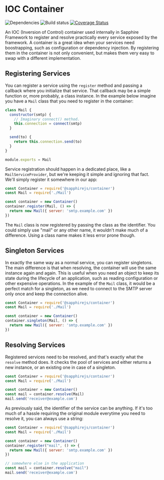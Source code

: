 # IOC Container

<p>
  <img src="https://david-dm.org/sapphire-framework/sapphire-ioc.svg" alt="Dependencies" />
  <img src="https://travis-ci.org/sapphire-framework/sapphire-ioc.svg?branch=master" alt="Build status" />
  <a href='https://coveralls.io/github/sapphire-framework/sapphire-ioc?branch=master'><img src='https://coveralls.io/repos/github/sapphire-framework/sapphire-ioc/badge.svg?branch=master' alt='Coverage Status' /></a>
</p>

An IOC (Inversion of Control) container used internally in Sapphire Framework to register and resolve practically every service exposed by the framework. A container is a great idea when your services need boostrapping, such as configuration or dependency injection. By registering them in the container is not only convenient, but makes them very easy to swap with a different implementation.

## Registering Services

You can register a service using the `register` method and passing a callback where you initialize that service. That callback may be a simple function or, more probably, a class instance. In the example below imagine you have a `Mail` class that you need to register in the container:

```js
class Mail {
  constructor(smtp) {
    // Imaginary connect() method.
    this.connection = connect(smtp)
  }

  send(to) {
    return this.connection.send(to)
  }
}

module.exports = Mail
```

Service registration should happen in a dedicated place, like a `MailServiceProvider`, but we're keeping it simple and ignoring that fact. We'll simply register it somewhere in our app:

```js
const Container = require('@sapphirejs/container')
const Mail = require('./Mail')

const container = new Container()
container.register(Mail, () => {
  return new Mail({ server: 'smtp.example.com' })
})
```

The `Mail` class is now registered by passing the class as the identifier. You could simply use "mail" or any other name, it wouldn't make much of a difference. Using a class name makes it less error prone though.

## Singleton Services

In exactly the same way as a normal service, you can register singletons. The main difference is that when resolving, the container will use the same instance again and again. This is useful when you need an object to keep its state during the lifecycle of an application, such as reading configuration or other expensive operations. In the example of the `Mail` class, it would be a perfect match for a singleton, as we need to connect to the SMTP server only once and keep the connection alive.

```js
const Container = require('@sapphirejs/container')
const Mail = require('./Mail')

const container = new Container()
container.singleton(Mail, () => {
  return new Mail({ server: 'smtp.example.com' })
})
```

## Resolving Services

Registered services need to be resolved, and that's exactly what the `resolve` method does. It checks the pool of services and either returns a new instance, or an existing one in case of a singleton.

```js
const Container = require('@sapphirejs/container')
const Mail = require('./Mail')

const container = new Container()
const mail = container.resolve(Mail)
mail.send('receiver@example.com')
```

As previously said, the identifier of the service can be anything. If it's too much of a hassle requiring the original module everytime you need to resolve it, you can always use a string:

```js
const Container = require('@sapphirejs/container')
const Mail = require('./Mail')

const container = new Container()
container.register("mail", () => {
  return new Mail({ server: 'smtp.example.com' })
})

// somewhere else in the application
const mail = container.resolve("mail")
mail.send('receiver@example.com')
```
